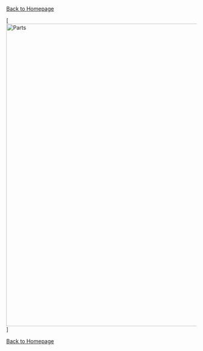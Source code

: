 
[Back to Homepage](https://github.com/andreagavazzi/Curiosity)

[<img src="https://github.com/andreagavazzi/Curiosity/blob/main/images/design/parts.jpg" alt="Parts" width="800"/>]

[Back to Homepage](https://github.com/andreagavazzi/Curiosity)
